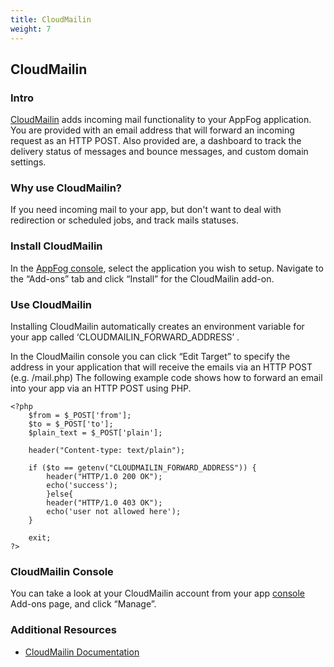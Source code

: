 ```yaml
---
title: CloudMailin
weight: 7
---
```


## CloudMailin

### Intro

[CloudMailin](http://www.cloudmailin.com/) adds incoming mail functionality to your AppFog application. You are provided with an email address that will forward an incoming request as an HTTP POST. Also provided are, a dashboard to track the delivery status of messages and bounce messages, and custom domain settings.

### Why use CloudMailin?

If you need incoming mail to your app, but don't want to deal with redirection or scheduled jobs, and track mails statuses.

### Install CloudMailin

In the [AppFog console](https://console.appfog.com/), select the application you wish to setup.
Navigate to the “Add-ons” tab and click “Install” for the CloudMailin add-on.

### Use CloudMailin

Installing CloudMailin automatically creates an environment variable for your app called ‘CLOUDMAILIN_FORWARD_ADDRESS’ .

In the CloudMailin console you can click “Edit Target” to specify the address in your application that will receive the emails via an HTTP POST (e.g. /mail.php)
The following example code shows how to forward an email into your app via an HTTP POST using PHP.

    <?php
        $from = $_POST['from'];
        $to = $_POST['to'];
        $plain_text = $_POST['plain'];

        header("Content-type: text/plain");

        if ($to == getenv("CLOUDMAILIN_FORWARD_ADDRESS")) {
            header("HTTP/1.0 200 OK");
            echo('success');
            }else{
            header("HTTP/1.0 403 OK");
            echo('user not allowed here');
        }

        exit;
    ?>

### CloudMailin Console

You can take a look at your CloudMailin account from your app [console](https://console.appfog.com/) Add-ons page, and click “Manage”.

### Additional Resources

* [CloudMailin Documentation](http://docs.cloudmailin.com/)



